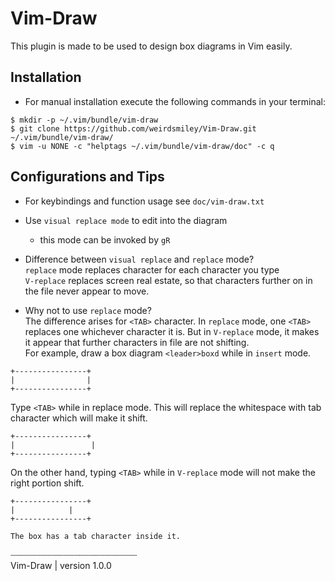 # Vim-Draw
This plugin is made to be used to design box diagrams in Vim easily.

## Installation
- For manual installation  execute the following commands in your terminal:
```shell
$ mkdir -p ~/.vim/bundle/vim-draw
$ git clone https://github.com/weirdsmiley/Vim-Draw.git ~/.vim/bundle/vim-draw/
$ vim -u NONE -c "helptags ~/.vim/bundle/vim-draw/doc" -c q
```
## Configurations and Tips
- For keybindings and function usage see `doc/vim-draw.txt`
- Use `visual replace mode` to edit into the diagram  
    - this mode can be invoked by `gR`  

- Difference between `visual replace` and `replace` mode?  
  `replace` mode replaces character for each character you type  
  `V-replace` replaces screen real estate, so that characters further on in the file never appear to move.  

- Why not to use `replace` mode?  
  The difference arises for `<TAB>` character. In `replace` mode, one `<TAB>` replaces one whichever character it is. But in `V-replace` mode, it makes it appear that further characters in file are not shifting.  
  For example, draw a box diagram `<leader>boxd` while in `insert` mode.  
```
+----------------+
|                |
+----------------+
```
  Type `<TAB>` while in replace mode. This will replace the whitespace with tab character which will make it shift.  
```
+----------------+
| 	              |
+----------------+
```
  On the other hand, typing `<TAB>` while in `V-replace` mode will not make the right portion shift.
```
+----------------+
| 	         |
+----------------+

The box has a tab character inside it.
```

┈┈┈┈┈┈┈┈┈┈┈┈┈┈┈┈┈┈┈┈┈┈┈┈  
Vim-Draw | version 1.0.0
